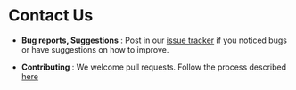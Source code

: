 # Contact Us

* **Bug reports, Suggestions** : Post in our [issue tracker](https://github.com/CS2103JAN2017-W15-B2/main/issues)
  if you noticed bugs or have suggestions on how to improve.

* **Contributing** : We welcome pull requests. Follow the process described [here](https://github.com/oss-generic/process)